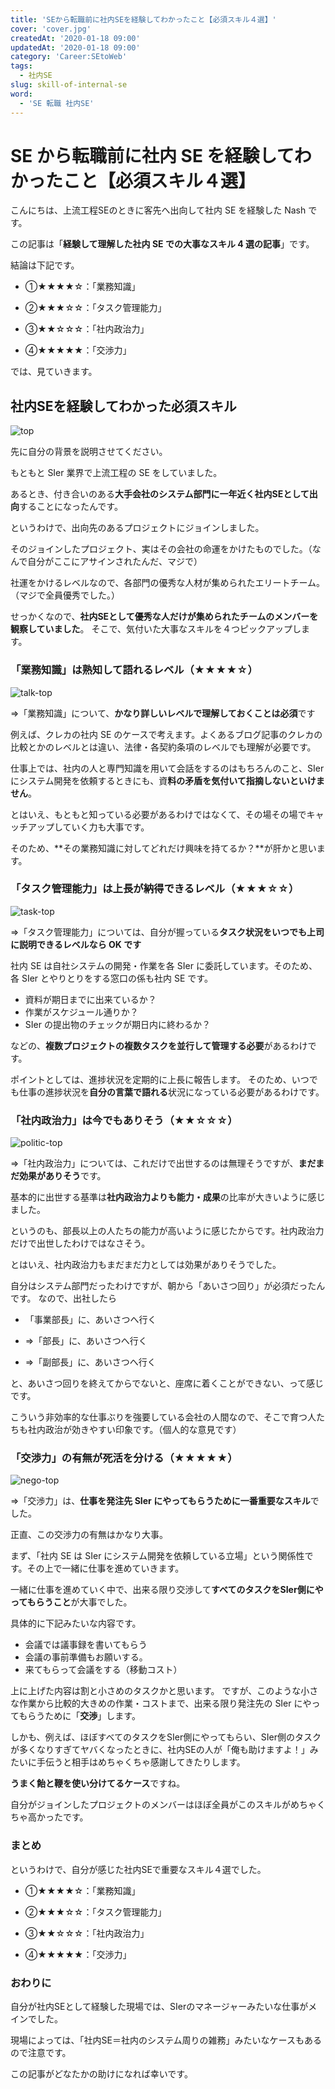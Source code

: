 ```yaml
---
title: 'SEから転職前に社内SEを経験してわかったこと【必須スキル４選】'
cover: 'cover.jpg'
createdAt: '2020-01-18 09:00'
updatedAt: '2020-01-18 09:00'
category: 'Career:SEtoWeb'
tags:
  - 社内SE
slug: skill-of-internal-se
word:
  - 'SE 転職 社内SE'
---
```


# SE から転職前に社内 SE を経験してわかったこと【必須スキル４選】

こんにちは、上流工程SEのときに客先へ出向して社内 SE を経験した Nash です。

この記事は「**経験して理解した社内 SE での大事なスキル 4 選の記事**」です。

結論は下記です。

- ①★★★★☆：「業務知識」

- ②★★★☆☆：「タスク管理能力」

- ③★★☆☆☆：「社内政治力」

- ④★★★★★：「交渉力」

では、見ていきます。

## 社内SEを経験してわかった必須スキル

![top](./cover.jpg)

先に自分の背景を説明させてください。

もともと SIer 業界で上流工程の SE をしていました。

あるとき、付き合いのある**大手会社のシステム部門に一年近く社内SEとして出向**することになったんです。

というわけで、出向先のあるプロジェクトにジョインしました。

そのジョインしたプロジェクト、実はその会社の命運をかけたものでした。（なんで自分がここにアサインされたんだ、マジで）

社運をかけるレベルなので、各部門の優秀な人材が集められたエリートチーム。（マジで全員優秀でした。）

せっかくなので、**社内SEとして優秀な人だけが集められたチームのメンバーを観察していました**。
そこで、気付いた大事なスキルを４つピックアップします。

### 「業務知識」は熟知して語れるレベル（★★★★☆）

![talk-top](./1_talk.jpg)

⇒「業務知識」について、**かなり詳しいレベルで理解しておくことは必須**です

例えば、クレカの社内 SE のケースで考えます。よくあるブログ記事のクレカの比較とかのレベルとは違い、法律・各契約条項のレベルでも理解が必要です。

仕事上では、社内の人と専門知識を用いて会話をするのはもちろんのこと、SIerにシステム開発を依頼するときにも、資**料の矛盾を気付いて指摘しないといけません**。

とはいえ、もともと知っている必要があるわけではなくて、その場その場でキャッチアップしていく力も大事です。

そのため、**その業務知識に対してどれだけ興味を持てるか？**が肝かと思います。

### 「タスク管理能力」は上長が納得できるレベル（★★★☆☆）

![task-top](./2_task.jpg)

⇒「タスク管理能力」については、自分が握っている**タスク状況をいつでも上司に説明できるレベルなら OK です**

社内 SE は自社システムの開発・作業を各 SIer に委託しています。そのため、各 SIer とやりとりをする窓口の係も社内 SE です。

- 資料が期日までに出来ているか？
- 作業がスケジュール通りか？
- SIer の提出物のチェックが期日内に終わるか？

などの、**複数プロジェクトの複数タスクを並行して管理する必要**があるわけです。

ポイントとしては、進捗状況を定期的に上長に報告します。
そのため、いつでも仕事の進捗状況を**自分の言葉で語れる**状況になっている必要があるわけです。

### 「社内政治力」は今でもありそう（★★☆☆☆）

![politic-top](./3_politic.jpg)

⇒「社内政治力」については、これだけで出世するのは無理そうですが、**まだまだ効果がありそう**です。

基本的に出世する基準は**社内政治力よりも能力・成果**の比率が大きいように感じました。

というのも、部長以上の人たちの能力が高いように感じたからです。社内政治力だけで出世したわけではなさそう。

とはいえ、社内政治力もまだまだ力としては効果がありそうでした。

自分はシステム部門だったわけですが、朝から「あいさつ回り」が必須だったんです。
なので、出社したら

- 「事業部長」に、あいさつへ行く

- ⇒「部長」に、あいさつへ行く

- ⇒「副部長」に、あいさつへ行く

と、あいさつ回りを終えてからでないと、座席に着くことができない、って感じです。

こういう非効率的な仕事ぶりを強要している会社の人間なので、そこで育つ人たちも社内政治が効きやすい印象です。（個人的な意見です）

### 「交渉力」の有無が死活を分ける（★★★★★）

![nego-top](./4_nego.jpg)

⇒「交渉力」は、**仕事を発注先 SIer にやってもらうために一番重要なスキル**でした。

正直、この交渉力の有無はかなり大事。

まず、「社内 SE は SIer にシステム開発を依頼している立場」という関係性です。その上で一緒に仕事を進めていきます。

一緒に仕事を進めていく中で、出来る限り交渉して**すべてのタスクをSIer側にやってもらうこと**が大事でした。

具体的に下記みたいな内容です。

- 会議では議事録を書いてもらう
- 会議の事前準備もお願いする。
- 来てもらって会議をする（移動コスト）

上に上げた内容は割と小さめのタスクかと思います。
ですが、このような小さな作業から比較的大きめの作業・コストまで、出来る限り発注先の SIer にやってもらうために「**交渉**」します。

しかも、例えば、ほぼすべてのタスクをSIer側にやってもらい、SIer側のタスクが多くなりすぎてヤバくなったときに、社内SEの人が「俺も助けますよ！」みたいに手伝うと相手はめちゃくちゃ感謝してきたりします。

**うまく飴と鞭を使い分けてるケース**ですね。

自分がジョインしたプロジェクトのメンバーはほぼ全員がこのスキルがめちゃくちゃ高かったです。

### まとめ

というわけで、自分が感じた社内SEで重要なスキル４選でした。

- ①★★★★☆：「業務知識」

- ②★★★☆☆：「タスク管理能力」

- ③★★☆☆☆：「社内政治力」

- ④★★★★★：「交渉力」

### おわりに

自分が社内SEとして経験した現場では、SIerのマネージャーみたいな仕事がメインでした。

現場によっては、「社内SE＝社内のシステム周りの雑務」みたいなケースもあるので注意です。

この記事がどなたかの助けになれば幸いです。
